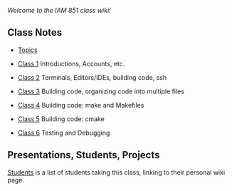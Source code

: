 *Welcome to the IAM 851 class wiki!*

## Class Notes

* [Topics](Topics)

* [Class 1](Class-1) Introductions, Accounts, etc.

* [Class 2](Class-2) Terminals, Editors/IDEs, building code, ssh

* [Class 3](Class-3) Building code, organizing code into multiple files

* [Class 4](Class-4) Building code: make and Makefiles

* [Class 5](Class-5) Building code: cmake

* [Class 6](Class-6) Testing and Debugging



## Presentations, Students, Projects

[Students](Students) is a list of students taking this
class, linking to their personal wiki page.

<!-- [Presentations](Presentations) is the schedule and sign-up for student presentations in this class.

[Project 1](Project-1) is posted. -->
